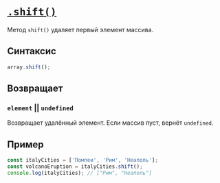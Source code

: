 # [`.shift()`](../index.md)

Метод `shift()` удаляет первый элемент массива.

## Синтаксис

```js
array.shift();
```

## Возвращает

### `element` || `undefined`

Возвращает удалённый элемент. Если массив пуст, вернёт `undefined`.

## Пример

```js
const italyCities = ['Помпеи', 'Рим', 'Неаполь'];
const volcanoEruption = italyCities.shift();
console.log(italyCities); // ["Рим", "Неаполь"]
```

